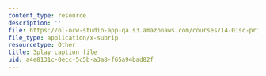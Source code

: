 ```yaml
---
content_type: resource
description: ''
file: https://ol-ocw-studio-app-qa.s3.amazonaws.com/courses/14-01sc-principles-of-microeconomics-fall-2011/a4e8131c0ecc5c5ba3a8f65a94bad82f_1jLfD9ulntU.vtt
file_type: application/x-subrip
resourcetype: Other
title: 3play caption file
uid: a4e8131c-0ecc-5c5b-a3a8-f65a94bad82f
---
```

